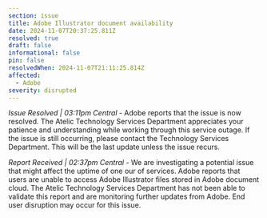 ```yaml
---
section: issue
title: Adobe Illustrator document availability
date: 2024-11-07T20:37:25.811Z
resolved: true
draft: false
informational: false
pin: false
resolvedWhen: 2024-11-07T21:11:25.814Z
affected:
  - Adobe
severity: disrupted
---
```

*Issue Resolved | 03:11pm Central* - Adobe reports that the issue is now resolved. The Atelic Technology Services Department appreciates your patience and understanding while working through this service outage. If the issue is still occurring, please contact the Technology Services Department. This will be the last update unless the issue recurs.

*Report Received | 02:37pm Central* - We are investigating a potential issue that might affect the uptime of one our of services. Adobe reports that users are unable to access Adobe Illustrator files stored in Adobe document cloud. The Atelic Technology Services Department has not been able to validate this report and are monitoring further updates from Adobe. End user disruption may occur for this issue.